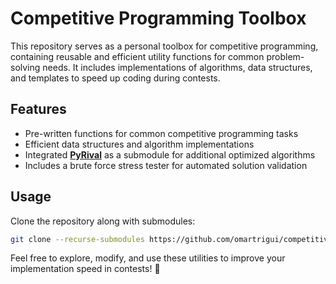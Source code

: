# Competitive Programming Toolbox  

This repository serves as a personal toolbox for competitive programming, containing reusable and efficient utility functions for common problem-solving needs. It includes implementations of algorithms, data structures, and templates to speed up coding during contests.  

## Features  
- Pre-written functions for common competitive programming tasks  
- Efficient data structures and algorithm implementations  
- Integrated **[PyRival](https://github.com/cheran-senthil/PyRival)** as a submodule for additional optimized algorithms  
- Includes a brute force stress tester for automated solution validation

## Usage  
Clone the repository along with submodules:  
```sh
git clone --recurse-submodules https://github.com/omartrigui/competitive-programming
```

Feel free to explore, modify, and use these utilities to improve your implementation speed in contests! 🚀